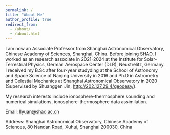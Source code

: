 ```yaml
---
permalink: /
title: "About Me"
author_profile: true
redirect_from: 
  - /about/
  - /about.html
---
```


I am now an Associate Professor from Shanghai Astronomical Observatory, Chinese Academy of Sciences, Shanghai, China. Before joining SHAO, I worked as an research associate in 2021-2024 at the Institute for Solar-Terrestrial Physics, German Aerospace Center (DLR), Neustrelitz, Germany.
I received my B.Sc after four-year studyding at the School of Astronomy and Space Science of Nanjing University in 2016 and Ph.D in Astrometry and Celestial Mechanics at Shanghai Astronomical Observatory in 2020 (Supervised by Shuanggen Jin, http://202.127.29.4/geodesy/). 

My research interests include ionosphere-thermosphere sounding and numerical simulations, ionosphere-thermosphere data assimilation.

Email: 
llyuan@shao.ac.cn

Address: 
Shanghai Astronomical Observatory, Chinese Academy of Sciences, 80 Nandan Road, Xuhui, Shanghai 200030, China
